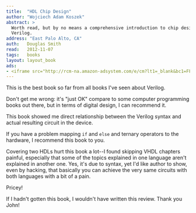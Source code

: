 ```yaml
---
title:	"HDL Chip Design"
author: "Wojciech Adam Koszek"
abstract: >
  Worth read, but by no means a comprehensive introduction to chip design or
  Verilog.
address: "East Palo Alto, CA"
auth:	Douglas Smith
read:	2012-11-07
tags:	books
layout: layout_book
ads:
- <iframe src="http://rcm-na.amazon-adsystem.com/e/cm?lt1=_blank&bc1=FFFFFF&IS2=1&npa=1&bg1=FFFFFF&fc1=000000&lc1=FF0000&t=wkoszek-20&o=1&p=8&l=as4&m=amazon&f=ifr&ref=ss_til&asins=0965193438" style="width:120px;height:240px;" scrolling="no" marginwidth="0" marginheight="0" frameborder="0"></iframe>
---
```


This is the best book so far from all books I've seen about Verilog.

Don't get me wrong: it's "just OK" compare to some computer programming
books out there, but in terms of digital design, I can recommend it.

This book showed me direct relationship between the Verilog syntax and
actual resulting circuit in the device.

If you have a problem mapping ``if`` and ``else`` and ternary operators to
the hardware, I recommend this book to you.

Covering two HDLs hurt this book a lot--I found skipping VHDL chapters
painful, especially that some of the topics explained in one language aren't
explained in another one. Yes, it's due to syntax, yet I'd like author to
show, even by hacking, that basically you can achieve the very same circuits
with both languages with a bit of a pain.

Pricey!

If I hadn't gotten this book, I wouldn't have written this review. Thank you
John!
